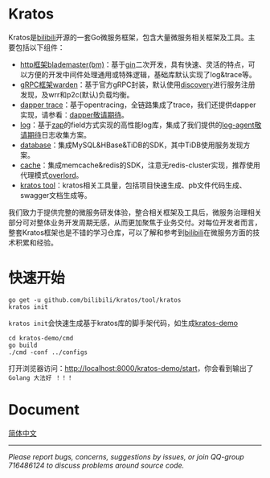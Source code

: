 # Kratos

Kratos是[bilibili](https://www.bilibili.com)开源的一套Go微服务框架，包含大量微服务相关框架及工具。主要包括以下组件：

* [http框架blademaster(bm)](doc/wiki-cn/blademaster.md)：基于[gin](https://github.com/gin-gonic/gin)二次开发，具有快速、灵活的特点，可以方便的开发中间件处理通用或特殊逻辑，基础库默认实现了log&trace等。
* [gRPC框架warden](doc/wiki-cn/warden.md)：基于官方gRPC封装，默认使用[discovery](https://github.com/bilibili/discovery)进行服务注册发现，及wrr和p2c(默认)负载均衡。
* [dapper trace](doc/wiki-cn/dapper.md)：基于opentracing，全链路集成了trace，我们还提供dapper实现，请参看：[dapper敬请期待]()。
* [log](doc/wiki-cn/logger.md)：基于[zap](https://github.com/uber-go/zap)的field方式实现的高性能log库，集成了我们提供的[log-agent敬请期待]()日志收集方案。
* [database](doc/wiki-cn/database.md)：集成MySQL&HBase&TiDB的SDK，其中TiDB使用服务发现方案。
* [cache](doc/wiki-cn/cache.md)：集成memcache&redis的SDK，注意无redis-cluster实现，推荐使用代理模式[overlord](https://github.com/bilibili/overlord)。
* [kratos tool](doc/wiki-cn/kratos-tool.md)：kratos相关工具量，包括项目快速生成、pb文件代码生成、swagger文档生成等。

我们致力于提供完整的微服务研发体验，整合相关框架及工具后，微服务治理相关部分可对整体业务开发周期无感，从而更加聚焦于业务交付。对每位开发者而言，整套Kratos框架也是不错的学习仓库，可以了解和参考到[bilibili](https://www.bilibili.com)在微服务方面的技术积累和经验。

# 快速开始

```shell
go get -u github.com/bilibili/kratos/tool/kratos
kratos init
```

`kratos init`会快速生成基于kratos库的脚手架代码，如生成[kratos-demo](https://github.com/bilibili/kratos-demo)

```shell
cd kratos-demo/cmd
go build
./cmd -conf ../configs
```

打开浏览器访问：[http://localhost:8000/kratos-demo/start](http://localhost:8000/kratos-demo/start)，你会看到输出了`Golang 大法好 ！！！`

# Document

[简体中文](doc/wiki-cn/summary.md)

-------------

*Please report bugs, concerns, suggestions by issues, or join QQ-group 716486124 to discuss problems around source code.*
